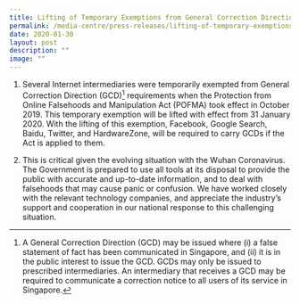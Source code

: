 ```yaml
---
title: Lifting of Temporary Exemptions from General Correction Directions
permalink: /media-centre/press-releases/lifting-of-temporary-exemptions-from-general-correction-directions/
date: 2020-01-30
layout: post
description: ""
image: ""
---
```

1. Several Internet intermediaries were temporarily exempted from General Correction Direction (GCD)[^1] requirements when the Protection from Online Falsehoods and Manipulation Act (POFMA) took effect in October 2019. This temporary exemption will be lifted with effect from 31 January 2020. With the lifting of this exemption, Facebook, Google Search, Baidu, Twitter, and HardwareZone, will be required to carry GCDs if the Act is applied to them.

2. This is critical given the evolving situation with the Wuhan Coronavirus. The Government is prepared to use all tools at its disposal to provide the public with accurate and up-to-date information, and to deal with falsehoods that may cause panic or confusion. We have worked closely with the relevant technology companies, and appreciate the industry’s support and cooperation in our national response to this challenging situation.


[^1]: A General Correction Direction (GCD) may be issued where (i) a false statement of fact has been communicated in Singapore, and (ii) it is in the public interest to issue the GCD. GCDs may only be issued to prescribed intermediaries. An intermediary that receives a GCD may be required to communicate a correction notice to all users of its service in Singapore.